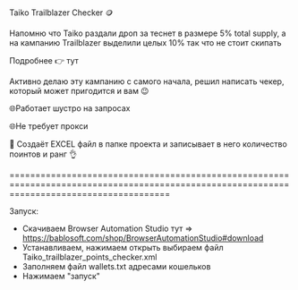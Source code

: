 Taiko Trailblazer Checker 🪙

Напомню что Taiko раздали дроп за теснет в размере 5% total supply, а на кампанию Trailblazer выделили целых 10% так что не стоит скипать

Подробнее 👉 тут 

Активно делаю эту кампанию с самого начала, решил написать чекер, который может пригодится и вам 😉

🌐Работает шустро на запросах

🌐Не требует прокси

🏓 Создаёт EXCEL файл в папке проекта и записывает в него количество поинтов и ранг 👌

===========================================================================================================================================

Запуск:

- Скачиваем Browser Automation Studio тут => https://bablosoft.com/shop/BrowserAutomationStudio#download
- Устанавливаем, нажимаем открыть выбираем файл Taiko_trailblazer_points_checker.xml
- Заполняем файл wallets.txt адресами кошельков
- Нажимаем "запуск"
